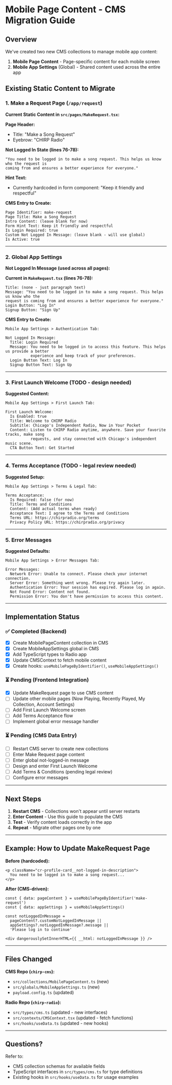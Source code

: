 # Mobile Page Content - CMS Migration Guide

## Overview

We've created two new CMS collections to manage mobile app content:

1. **Mobile Page Content** - Page-specific content for each mobile screen
2. **Mobile App Settings** (Global) - Shared content used across the entire app

## Existing Static Content to Migrate

### 1. Make a Request Page (`/app/request`)

**Current Static Content in `src/pages/MakeRequest.tsx`:**

**Page Header:**
- Title: "Make a Song Request"
- Eyebrow: "CHIRP Radio"

**Not Logged In State (lines 76-78):**
```
"You need to be logged in to make a song request. This helps us know who the request is
coming from and ensures a better experience for everyone."
```

**Hint Text:**
- Currently hardcoded in form component: "Keep it friendly and respectful"

**CMS Entry to Create:**
```
Page Identifier: make-request
Page Title: Make a Song Request
Intro Content: (leave blank for now)
Form Hint Text: Keep it friendly and respectful
Is Login Required: true
Custom Not Logged In Message: (leave blank - will use global)
Is Active: true
```

---

### 2. Global App Settings

**Not Logged In Message (used across all pages):**

**Current in `MakeRequest.tsx` (lines 76-78):**
```
Title: (none - just paragraph text)
Message: "You need to be logged in to make a song request. This helps us know who the
request is coming from and ensures a better experience for everyone."
Login Button: "Log In"
Signup Button: "Sign Up"
```

**CMS Entry to Create:**
```
Mobile App Settings > Authentication Tab:

Not Logged In Message:
  Title: Login Required
  Message: You need to be logged in to access this feature. This helps us provide a better
           experience and keep track of your preferences.
  Login Button Text: Log In
  Signup Button Text: Sign Up
```

---

### 3. First Launch Welcome (TODO - design needed)

**Suggested Content:**
```
Mobile App Settings > First Launch Tab:

First Launch Welcome:
  Is Enabled: true
  Title: Welcome to CHIRP Radio
  Subtitle: Chicago's Independent Radio, Now in Your Pocket
  Content: Listen to CHIRP Radio anytime, anywhere. Save your favorite tracks, make song
           requests, and stay connected with Chicago's independent music scene.
  CTA Button Text: Get Started
```

---

### 4. Terms Acceptance (TODO - legal review needed)

**Suggested Setup:**
```
Mobile App Settings > Terms & Legal Tab:

Terms Acceptance:
  Is Required: false (for now)
  Title: Terms and Conditions
  Content: (Add actual terms when ready)
  Acceptance Text: I agree to the Terms and Conditions
  Terms URL: https://chirpradio.org/terms
  Privacy Policy URL: https://chirpradio.org/privacy
```

---

### 5. Error Messages

**Suggested Defaults:**
```
Mobile App Settings > Error Messages Tab:

Error Messages:
  Network Error: Unable to connect. Please check your internet connection.
  Server Error: Something went wrong. Please try again later.
  Authentication Error: Your session has expired. Please log in again.
  Not Found Error: Content not found.
  Permission Error: You don't have permission to access this content.
```

---

## Implementation Status

### ✅ Completed (Backend)
- [x] Create MobilePageContent collection in CMS
- [x] Create MobileAppSettings global in CMS
- [x] Add TypeScript types to Radio app
- [x] Update CMSContext to fetch mobile content
- [x] Create hooks: `useMobilePageByIdentifier()`, `useMobileAppSettings()`

### ⏳ Pending (Frontend Integration)
- [x] Update MakeRequest page to use CMS content
- [ ] Update other mobile pages (Now Playing, Recently Played, My Collection, Account Settings)
- [ ] Add First Launch Welcome screen
- [ ] Add Terms Acceptance flow
- [ ] Implement global error message handler

### ⏳ Pending (CMS Data Entry)
- [ ] Restart CMS server to create new collections
- [ ] Enter Make Request page content
- [ ] Enter global not-logged-in message
- [ ] Design and enter First Launch Welcome
- [ ] Add Terms & Conditions (pending legal review)
- [ ] Configure error messages

---

## Next Steps

1. **Restart CMS** - Collections won't appear until server restarts
2. **Enter Content** - Use this guide to populate the CMS
3. **Test** - Verify content loads correctly in the app
4. **Repeat** - Migrate other pages one by one

---

## Example: How to Update MakeRequest Page

**Before (hardcoded):**
```tsx
<p className="cr-profile-card__not-logged-in-description">
  You need to be logged in to make a song request...
</p>
```

**After (CMS-driven):**
```tsx
const { data: pageContent } = useMobilePageByIdentifier('make-request')
const { data: appSettings } = useMobileAppSettings()

const notLoggedInMessage =
  pageContent?.customNotLoggedInMessage ||
  appSettings?.notLoggedInMessage?.message ||
  'Please log in to continue'

<div dangerouslySetInnerHTML={{ __html: notLoggedInMessage }} />
```

---

## Files Changed

**CMS Repo (`chirp-cms`):**
- `src/collections/MobilePageContent.ts` (new)
- `src/globals/MobileAppSettings.ts` (new)
- `payload.config.ts` (updated)

**Radio Repo (`chirp-radio`):**
- `src/types/cms.ts` (updated - new interfaces)
- `src/contexts/CMSContext.tsx` (updated - fetch functions)
- `src/hooks/useData.ts` (updated - new hooks)

---

## Questions?

Refer to:
- CMS collection schemas for available fields
- TypeScript interfaces in `src/types/cms.ts` for type definitions
- Existing hooks in `src/hooks/useData.ts` for usage examples
